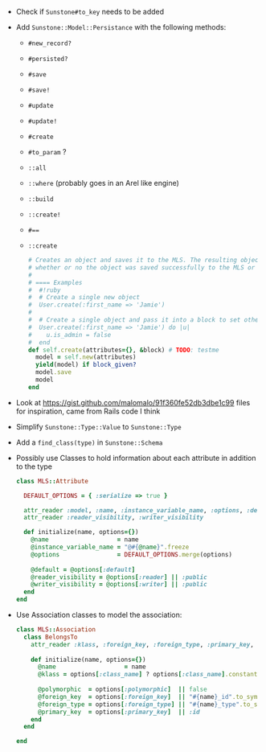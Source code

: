 - Check if `Sunstone#to_key` needs to be added

- Add `Sunstone::Model::Persistance` with the following methods:

  - `#new_record?`
  - `#persisted?`
  - `#save`
  - `#save!`
  - `#update`
  - `#update!`
  - `#create`
  - `#to_param` ?
  - `::all`
  - `::where` (probably goes in an Arel like engine)
  - `::build`
  - `::create!`
  - `#==`
  - `::create`

      ```ruby
      # Creates an object and saves it to the MLS. The resulting object is returned
      # whether or no the object was saved successfully to the MLS or not.
      #
      # ==== Examples
      #  #!ruby
      #  # Create a single new object
      #  User.create(:first_name => 'Jamie')
      #  
      #  # Create a single object and pass it into a block to set other attributes.
      #  User.create(:first_name => 'Jamie') do |u|
      #    u.is_admin = false
      #  end
      def self.create(attributes={}, &block) # TODO: testme
        model = self.new(attributes)
        yield(model) if block_given?
        model.save
        model
      end
      

- Look at https://gist.github.com/malomalo/91f360fe52db3dbe1c99 files for inspiration, came from
  Rails code I think
  
- Simplify `Sunstone::Type::Value` to `Sunstone::Type`

- Add a `find_class(type)` in `Sunstone::Schema`

- Possibly use Classes to hold information about each attribute in addition to the type

   ```ruby
   class MLS::Attribute
   
     DEFAULT_OPTIONS = { :serialize => true }
  
     attr_reader :model, :name, :instance_variable_name, :options, :default
     attr_reader :reader_visibility, :writer_visibility

     def initialize(name, options={})
       @name                   = name
       @instance_variable_name = "@#{@name}".freeze
       @options                = DEFAULT_OPTIONS.merge(options)
     
       @default = @options[:default]
       @reader_visibility = @options[:reader] || :public
       @writer_visibility = @options[:writer] || :public
     end
   end
   ```

- Use Association classes to model the association:

	```ruby
	class MLS::Association
	  class BelongsTo
	    attr_reader :klass, :foreign_key, :foreign_type, :primary_key, :polymorphic
	  
	    def initialize(name, options={})
	      @name                   = name
	      @klass = options[:class_name] ? options[:class_name].constantize : name.camelize.constantize
	    
	      @polymorphic  = options[:polymorphic]  || false    
	      @foreign_key  = options[:foreign_key]  || "#{name}_id".to_sym
	      @foreign_type = options[:foreign_type] || "#{name}_type".to_sym
	      @primary_key  = options[:primary_key]  || :id
	    end
	  end

	end
	```